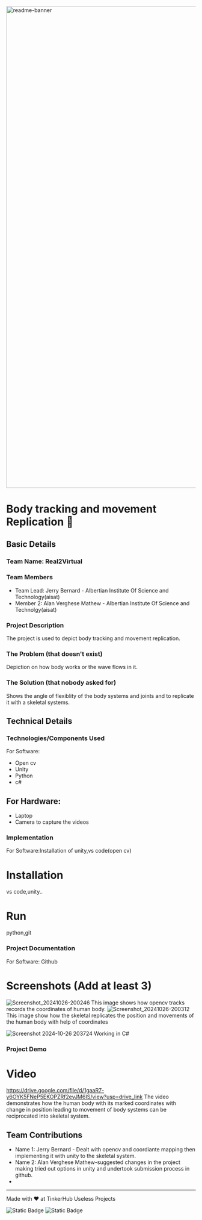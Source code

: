 <img width="1280" alt="readme-banner" src="https://github.com/user-attachments/assets/35332e92-44cb-425b-9dff-27bcf1023c6c">

# Body tracking and movement Replication 🎯


## Basic Details
### Team Name: Real2Virtual


### Team Members
- Team Lead: Jerry Bernard  - Albertian Institute Of Science and Technology(aisat)
- Member 2: Alan Verghese Mathew - Albertian Institute Of Science and Technolgy(aisat)


### Project Description
The project is used to depict body tracking and movement replication.

### The Problem (that doesn't exist)
Depiction on how body works or the wave flows in it.

### The Solution (that nobody asked for)
Shows the angle of flexiblity of the body systems and joints and to replicate it with a skeletal systems.

## Technical Details
### Technologies/Components Used
For Software:
- Open cv
- Unity
- Python
- c#

For Hardware:
-
- Laptop
- Camera to capture the videos

### Implementation
For Software:Installation of unity,vs code(open cv) 
# Installation
vs code,unity..

# Run
python,git

### Project Documentation
For Software: Github 

# Screenshots (Add at least 3)
![Screenshot_20241026-200246](https://github.com/user-attachments/assets/47cd9205-c1f9-4410-9d9f-32d2a0ce2b13)
This image shows how opencv tracks records the coordinates of human body.
![Screenshot_20241026-200312](https://github.com/user-attachments/assets/4a35e73c-a736-4b1d-ae69-686d8bb6eeb9)
This image show how the skeletal replicates the position and movements of the human body with help of coordinates

![Screenshot 2024-10-26 203724](https://github.com/user-attachments/assets/a77a1375-260f-4d35-9ba9-bdd7e44d46a3)
Working in C#





### Project Demo
# Video
https://drive.google.com/file/d/1gaaR7-y6OYK5FNeP5EKOPZRf2evJM6IS/view?usp=drive_link
The video demonstrates how the human body with its marked coordinates with change in position leading to movement of body systems can be reciprocated into skeletal system.



## Team Contributions
- Name 1: Jerry Bernard - Dealt with opencv and coordiante mapping then implementing it with unity to the skeletal system.
- Name 2: Alan Verghese Mathew-suggested changes in the project making tried out options in unity and  undertook submission process in github.
- 

---
Made with ❤️ at TinkerHub Useless Projects 

![Static Badge](https://img.shields.io/badge/TinkerHub-24?color=%23000000&link=https%3A%2F%2Fwww.tinkerhub.org%2F)
![Static Badge](https://img.shields.io/badge/UselessProject--24-24?link=https%3A%2F%2Fwww.tinkerhub.org%2Fevents%2FQ2Q1TQKX6Q%2FUseless%2520Projects)



